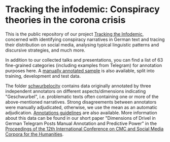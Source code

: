 # Tracking the infodemic: Conspiracy theories in the corona crisis

This is the public repository of our project [Tracking the Infodemic](https://www.linguistik.phil.fau.de/projects/tracking-the-infodemic/), concerned with identifying conspiracy narratives in German text and tracing their distribution on social media, analysing typical linguistic patterns and discursive strategies, and much more.

In addition to our collected talks and presentations, you can find a list of 63 fine-grained categories (including examples from Telegram) for annotation purposes here. A [manually annotated sample](annotated_sample) is also available, split into training, development and test data.

The folder [schwurbelocity](schwurbelocity) contains data originally annotated by three independent annotators on different aspects/dimensions indicating "Geschwurbel", i.e. problematic texts often containing one or more of the above-mentioned narratives. Strong disagreements between annotators were manually adjudicated, otherwise, we use the mean as an automatic adjudication. [Annotations guidelines](https://docs.google.com/document/d/1vU4jD2qOI1hRxYcS91_tWd1PUIsu-5yZjzOsMH321FU/edit?usp=sharing) are also available. More information about this data can be found in our short paper "Dimensions of Drivel in German Telegram Posts Manual Annotation and Predictive Power" in the [Proceedings of the 12th International Conference on CMC and Social Media Corpora for the Humanities](https://www.cmc2025.uni-bayreuth.de/en/proceedings/index.html).